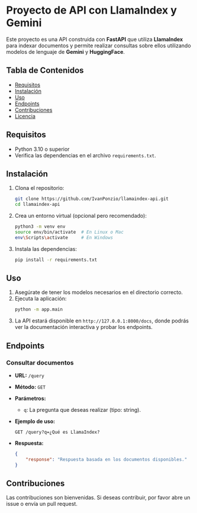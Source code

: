 # Proyecto de API con LlamaIndex y Gemini

Este proyecto es una API construida con **FastAPI** que utiliza **LlamaIndex** para indexar documentos y permite realizar consultas sobre ellos utilizando modelos de lenguaje de **Gemini** y **HuggingFace**.

## Tabla de Contenidos

- [Requisitos](#requisitos)
- [Instalación](#instalación)
- [Uso](#uso)
- [Endpoints](#endpoints)
- [Contribuciones](#contribuciones)
- [Licencia](#licencia)

## Requisitos

- Python 3.10 o superior
- Verifica las dependencias en el archivo `requirements.txt`.

## Instalación

1. Clona el repositorio:
    ```bash
    git clone https://github.com/IvanPonzio/llamaindex-api.git
    cd llamaindex-api
    ```

2. Crea un entorno virtual (opcional pero recomendado):
    ```bash
    python3 -m venv env
    source env/bin/activate  # En Linux o Mac
    env\Scripts\activate     # En Windows
    ```

3. Instala las dependencias:
    ```bash
    pip install -r requirements.txt
    ```

## Uso

1. Asegúrate de tener los modelos necesarios en el directorio correcto.
2. Ejecuta la aplicación:
    ```bash
    python -m app.main
    ```
3. La API estará disponible en `http://127.0.0.1:8000/docs`, donde podrás ver la documentación interactiva y probar los endpoints.

## Endpoints

### Consultar documentos

- **URL:** `/query`
- **Método:** `GET`
- **Parámetros:**
    - `q`: La pregunta que deseas realizar (tipo: string).
- **Ejemplo de uso:**
    ```http
    GET /query?q=¿Qué es LlamaIndex?
    ```

- **Respuesta:**
    ```json
    {
        "response": "Respuesta basada en los documentos disponibles."
    }
    ```

## Contribuciones

Las contribuciones son bienvenidas. Si deseas contribuir, por favor abre un issue o envía un pull request.
